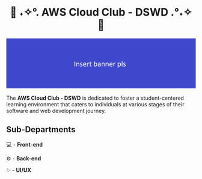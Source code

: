<h1 align='center'>👾 ˖✧°. AWS Cloud Club - DSWD .°˖✧ 🌌</h1>

![Banner](banner.png)

The **AWS Cloud Club - DSWD** is dedicated to foster a student-centered learning environment that caters to individuals at various stages of their software and web development journey.

## Sub-Departments

💻 - **Front-end**

⚙️ - **Back-end**

✨ - **UI/UX**